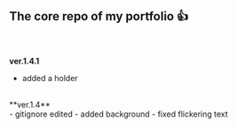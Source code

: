 ## The core repo of my portfolio :+1:
<br/><br/>
**ver.1.4.1**
<br/>
 - added a holder
<br/>
**ver.1.4**
<br/>
 - gitignore edited
 - added background
 - fixed flickering text

